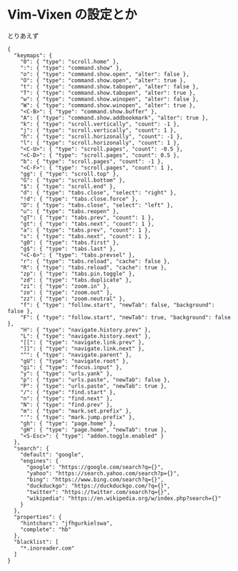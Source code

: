 # Vim-Vixen の設定とか

とりあえず

    {
      "keymaps": {
        "0": { "type": "scroll.home" },
        ":": { "type": "command.show" },
        "o": { "type": "command.show.open", "alter": false },
        "O": { "type": "command.show.open", "alter": true },
        "t": { "type": "command.show.tabopen", "alter": false },
        "T": { "type": "command.show.tabopen", "alter": true },
        "w": { "type": "command.show.winopen", "alter": false },
        "W": { "type": "command.show.winopen", "alter": true },
        "<C-B>": { "type": "command.show.buffer" },
        "A": { "type": "command.show.addbookmark", "alter": true },
        "k": { "type": "scroll.vertically", "count": -1 },
        "j": { "type": "scroll.vertically", "count": 1 },
        "h": { "type": "scroll.horizonally", "count": -1 },
        "l": { "type": "scroll.horizonally", "count": 1 },
        "<C-U>": { "type": "scroll.pages", "count": -0.5 },
        "<C-D>": { "type": "scroll.pages", "count": 0.5 },
        "b": { "type": "scroll.pages", "count": -1 },
        "<C-F>": { "type": "scroll.pages", "count": 1 },
        "gg": { "type": "scroll.top" },
        "G": { "type": "scroll.bottom" },
        "$": { "type": "scroll.end" },
        "d": { "type": "tabs.close", "select": "right" },
        "!d": { "type": "tabs.close.force" },
        "D": { "type": "tabs.close", "select": "left" },
        "u": { "type": "tabs.reopen" },
        "gT": { "type": "tabs.prev", "count": 1 },
        "gt": { "type": "tabs.next", "count": 1 },
        "a": { "type": "tabs.prev", "count": 1 },
        "s": { "type": "tabs.next", "count": 1 },
        "g0": { "type": "tabs.first" },
        "g$": { "type": "tabs.last" },
        "<C-6>": { "type": "tabs.prevsel" },
        "r": { "type": "tabs.reload", "cache": false },
        "R": { "type": "tabs.reload", "cache": true },
        "zp": { "type": "tabs.pin.toggle" },
        "zd": { "type": "tabs.duplicate" },
        "zi": { "type": "zoom.in" },
        "zo": { "type": "zoom.out" },
        "zz": { "type": "zoom.neutral" },
        "f": { "type": "follow.start", "newTab": false, "background": false },
        "F": { "type": "follow.start", "newTab": true, "background": false },
        "H": { "type": "navigate.history.prev" },
        "L": { "type": "navigate.history.next" },
        "[[": { "type": "navigate.link.prev" },
        "]]": { "type": "navigate.link.next" },
        "^": { "type": "navigate.parent" },
        "gU": { "type": "navigate.root" },
        "gi": { "type": "focus.input" },
        "y": { "type": "urls.yank" },
        "p": { "type": "urls.paste", "newTab": false },
        "P": { "type": "urls.paste", "newTab": true },
        "/": { "type": "find.start" },
        "n": { "type": "find.next" },
        "N": { "type": "find.prev" },
        "m": { "type": "mark.set.prefix" },
        "'": { "type": "mark.jump.prefix" },
        "gh": { "type": "page.home" },
        "gH": { "type": "page.home", "newTab": true },
        "<S-Esc>": { "type": "addon.toggle.enabled" }
      },
      "search": {
        "default": "google",
        "engines": {
          "google": "https://google.com/search?q={}",
          "yahoo": "https://search.yahoo.com/search?p={}",
          "bing": "https://www.bing.com/search?q={}",
          "duckduckgo": "https://duckduckgo.com/?q={}",
          "twitter": "https://twitter.com/search?q={}",
          "wikipedia": "https://en.wikipedia.org/w/index.php?search={}"
        }
      },
      "properties": {
        "hintchars": "jfhgurkielswa",
        "complete": "hb"
      },
      "blacklist": [
        "*.inoreader.com"
      ]
    }

